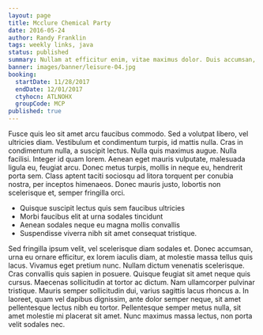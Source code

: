 ```yaml
---
layout: page
title: Mcclure Chemical Party
date: 2016-05-24
author: Randy Franklin
tags: weekly links, java
status: published
summary: Nullam at efficitur enim, vitae maximus dolor. Duis accumsan, nisl.
banner: images/banner/leisure-04.jpg
booking:
  startDate: 11/28/2017
  endDate: 12/01/2017
  ctyhocn: ATLNOHX
  groupCode: MCP
published: true
---
```

Fusce quis leo sit amet arcu faucibus commodo. Sed a volutpat libero, vel ultricies diam. Vestibulum et condimentum turpis, id mattis nulla. Cras in condimentum nulla, a suscipit lectus. Nulla quis maximus augue. Nulla facilisi. Integer id quam lorem. Aenean eget mauris vulputate, malesuada ligula eu, feugiat arcu. Donec metus turpis, mollis in neque eu, hendrerit porta sem. Class aptent taciti sociosqu ad litora torquent per conubia nostra, per inceptos himenaeos. Donec mauris justo, lobortis non scelerisque et, semper fringilla orci.

* Quisque suscipit lectus quis sem faucibus ultricies
* Morbi faucibus elit at urna sodales tincidunt
* Aenean sodales neque eu magna mollis convallis
* Suspendisse viverra nibh sit amet consequat tristique.

Sed fringilla ipsum velit, vel scelerisque diam sodales et. Donec accumsan, urna eu ornare efficitur, ex lorem iaculis diam, at molestie massa tellus quis lacus. Vivamus eget pretium nunc. Nullam dictum venenatis scelerisque. Cras convallis quis sapien in posuere. Quisque feugiat sit amet neque quis cursus. Maecenas sollicitudin at tortor ac dictum. Nam ullamcorper pulvinar tristique. Mauris semper sollicitudin dui, varius sagittis lacus rhoncus a. In laoreet, quam vel dapibus dignissim, ante dolor semper neque, sit amet pellentesque lectus nibh eu tortor. Pellentesque semper metus nulla, sit amet molestie mi placerat sit amet. Nunc maximus massa lectus, non porta velit sodales nec.
